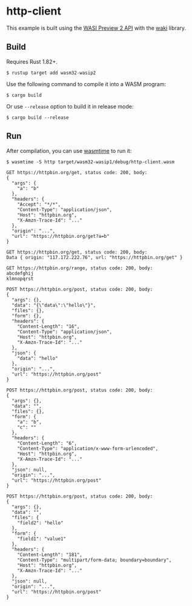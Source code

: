 # http-client

This example is built using the [WASI Preview 2 API](https://github.com/WebAssembly/wasi-http)
with the [waki](https://github.com/wacker-dev/waki) library.

## Build

Requires Rust 1.82+.

```
$ rustup target add wasm32-wasip2
```

Use the following command to compile it into a WASM program:

```
$ cargo build
```

Or use `--release` option to build it in release mode:

```
$ cargo build --release
```

## Run

After compilation, you can use [wasmtime](https://github.com/bytecodealliance/wasmtime) to run it:

```
$ wasmtime -S http target/wasm32-wasip1/debug/http-client.wasm

GET https://httpbin.org/get, status code: 200, body:
{
  "args": {
    "a": "b"
  },
  "headers": {
    "Accept": "*/*",
    "Content-Type": "application/json",
    "Host": "httpbin.org",
    "X-Amzn-Trace-Id": "..."
  },
  "origin": "...",
  "url": "https://httpbin.org/get?a=b"
}

GET https://httpbin.org/get, status code: 200, body:
Data { origin: "117.172.222.76", url: "https://httpbin.org/get" }

GET https://httpbin.org/range, status code: 200, body:
abcdefghij
klmnopqrst

POST https://httpbin.org/post, status code: 200, body:
{
  "args": {},
  "data": "{\"data\":\"hello\"}",
  "files": {},
  "form": {},
  "headers": {
    "Content-Length": "16",
    "Content-Type": "application/json",
    "Host": "httpbin.org",
    "X-Amzn-Trace-Id": "..."
  },
  "json": {
    "data": "hello"
  },
  "origin": "...",
  "url": "https://httpbin.org/post"
}

POST https://httpbin.org/post, status code: 200, body:
{
  "args": {},
  "data": "",
  "files": {},
  "form": {
    "a": "b",
    "c": ""
  },
  "headers": {
    "Content-Length": "6",
    "Content-Type": "application/x-www-form-urlencoded",
    "Host": "httpbin.org",
    "X-Amzn-Trace-Id": "..."
  },
  "json": null,
  "origin": "...",
  "url": "https://httpbin.org/post"
}

POST https://httpbin.org/post, status code: 200, body:
{
  "args": {},
  "data": "",
  "files": {
    "field2": "hello"
  },
  "form": {
    "field1": "value1"
  },
  "headers": {
    "Content-Length": "181",
    "Content-Type": "multipart/form-data; boundary=boundary",
    "Host": "httpbin.org",
    "X-Amzn-Trace-Id": "..."
  },
  "json": null,
  "origin": "...",
  "url": "https://httpbin.org/post"
}
```
